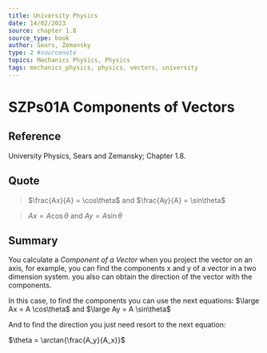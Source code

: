 ```yaml
---
title: University Physics
date: 14/02/2023
source: chapter 1.8
source_type: book 
author: Sears, Zemansky
type: 2 #sourcenote
topics: Mechanics Physics, Physics
tags: mechanics_physics, physics, vectors, university
---
```

# SZPs01A Components of Vectors

## **Reference**
University Physics, Sears and Zemansky; Chapter 1.8.

## **Quote**
> $\frac{Ax}{A} = \cos\theta$ and $\frac{Ay}{A} = \sin\theta$
 
> $Ax = A \cos\theta$ and $Ay = A \sin\theta$

## **Summary**
You calculate a *Component of a Vector* when you project the vector on an axis, for example, you can find the components x and y of a vector in a two dimension system. you also can obtain the direction of the vector with the components.

In this case, to find the components you can use the next equations:
$\large Ax = A \cos\theta$ and $\large Ay = A \sin\theta$

And to find the direction you just need resort to the next equation:

$\theta = \arctan{\frac{A_y}{A_x}}$